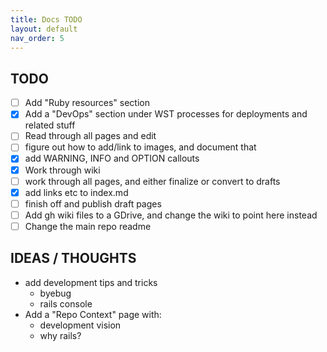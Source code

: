 ```yaml
---
title: Docs TODO
layout: default
nav_order: 5
---
```


## TODO
- [ ] Add "Ruby resources" section
- [x] Add a "DevOps" section under WST processes for deployments and related stuff
- [ ] Read through all pages and edit
- [ ] figure out how to add/link to images, and document that
- [x] add WARNING, INFO and OPTION callouts
- [x] Work through wiki 
- [ ] work through all pages, and either finalize or convert to drafts
- [x] add links etc to index.md
- [ ] finish off and publish draft pages
- [ ] Add gh wiki files to a GDrive, and change the wiki to point here instead
- [ ] Change the main repo readme

## IDEAS / THOUGHTS

- add development tips and tricks
    - byebug
    - rails console
- Add a "Repo Context" page with:
    - development vision
    - why rails? 
